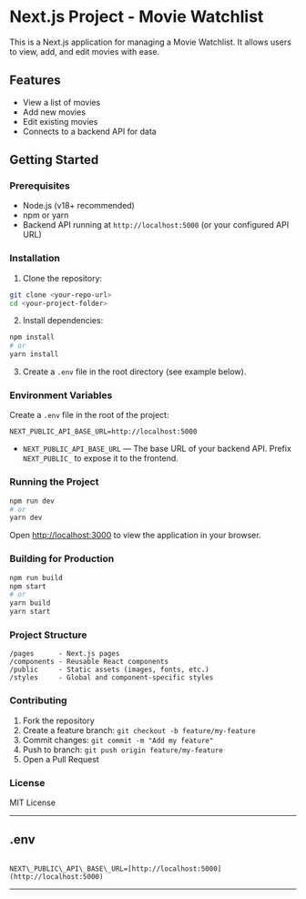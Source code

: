 
# Next.js Project - Movie Watchlist

This is a Next.js application for managing a Movie Watchlist. It allows users to view, add, and edit movies with ease.

## **Features**
- View a list of movies
- Add new movies
- Edit existing movies
- Connects to a backend API for data

## **Getting Started**

### **Prerequisites**
- Node.js (v18+ recommended)
- npm or yarn
- Backend API running at `http://localhost:5000` (or your configured API URL)

### **Installation**
1. Clone the repository:
```bash
git clone <your-repo-url>
cd <your-project-folder>
````

2. Install dependencies:

```bash
npm install
# or
yarn install
```

3. Create a `.env` file in the root directory (see example below).

### **Environment Variables**

Create a `.env` file in the root of the project:

```
NEXT_PUBLIC_API_BASE_URL=http://localhost:5000
```

* `NEXT_PUBLIC_API_BASE_URL` — The base URL of your backend API. Prefix `NEXT_PUBLIC_` to expose it to the frontend.

### **Running the Project**

```bash
npm run dev
# or
yarn dev
```

Open [http://localhost:3000](http://localhost:3000) to view the application in your browser.

### **Building for Production**

```bash
npm run build
npm start
# or
yarn build
yarn start
```

### **Project Structure**

```
/pages      - Next.js pages
/components - Reusable React components
/public     - Static assets (images, fonts, etc.)
/styles     - Global and component-specific styles
```

### **Contributing**

1. Fork the repository
2. Create a feature branch: `git checkout -b feature/my-feature`
3. Commit changes: `git commit -m "Add my feature"`
4. Push to branch: `git push origin feature/my-feature`
5. Open a Pull Request

### **License**

MIT License


---

## **.env**

```

NEXT\_PUBLIC\_API\_BASE\_URL=[http://localhost:5000](http://localhost:5000)

```

---

